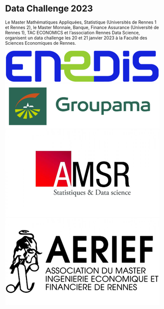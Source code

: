 # Data Challenge 2023

Le Master Mathématiques Appliquées, Statistique (Universités de Rennes 1 et Rennes 2), le Master Monnaie, Banque, Finance Assurance (Université de Rennes 1), TAC ECONOMICS et l‘association Rennes Data Science, organisent un data challenge les 20 et 21 janvier 2023 à la Faculté des Sciences Economiques de Rennes.

![Alt text](img/logo_enedis.png?raw=true "ENEDIS")
![Alt text](img/Groupama_FB_RVB.jpg?raw=true "Groupama")
![Alt text](img/logo_amsr.jpg?raw=true "AMSR")
![Alt text](img/logo_aerief.jpg?raw=true "AERIEF")
